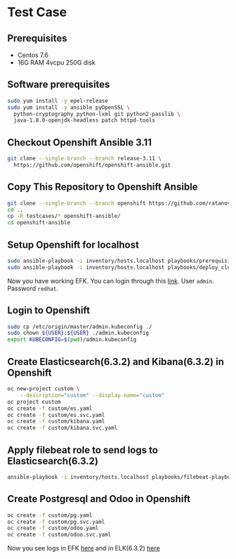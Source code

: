 # Test Case
## Prerequisites
- Centos 7.6
- 16G RAM 4vcpu 250G disk
## Software prerequisites
```bash
sudo yum install -y epel-release
sudo yum install -y ansible pyOpenSSL \
  python-cryptography python-lxml git python2-passlib \
  java-1.8.0-openjdk-headless patch httpd-tools
```
## Checkout Openshift Ansible 3.11
```bash
git clone --single-branch --branch release-3.11 \
  https://github.com/openshift/openshift-ansible.git
```
## Copy This Repository to Openshift Ansible
```bash
git clone --single-branch --branch openshift https://github.com/ratanovvv/testcases.git .
cd ..
cp -R testcases/* openshift-ansible/
cd openshift-ansible
```
## Setup Openshift for localhost
```bash
sudo ansible-playbook -i inventory/hosts.localhost playbooks/prerequisites.yml
sudo ansible-playbook -i inventory/hosts.localhost playbooks/deploy_cluster.yml
```
Now you have working EFK. You can login through this [link](https://kibana.router.default.svc.cluster.local). User `admin`. Password `redhat`.
## Login to Openshift
```bash
sudo cp /etc/origin/master/admin.kubeconfig ./
sudo chown ${USER}:${USER} ./admin.kubeconfig
export KUBECONFIG=$(pwd)/admin.kubeconfig
```
## Create Elasticsearch(6.3.2) and Kibana(6.3.2) in Openshift
```bash
oc new-project custom \
    --description="custom" --display-name="custom"
oc project custom
oc create -f custom/es.yaml
oc create -f custom/es.svc.yaml
oc create -f custom/kibana.yaml
oc create -f custom/kibana.svc.yaml
```
## Apply filebeat role to send logs to Elasticsearch(6.3.2)
```bash
ansible-playbook -i inventory/hosts.localhost playbooks/filebeat-playbook.yml -b --extra-vars "elasticsearch_url=es-custom.router.default.svc.cluster.local:80"
```
## Create Postgresql and Odoo in Openshift
```bash
oc create -f custom/pg.yaml
oc create -f custom/pg.svc.yaml
oc create -f custom/odoo.yaml
oc create -f custom/odoo.svc.yaml
```
Now you see logs in EFK [here](https://kibana.router.default.svc.cluster.local) and in ELK(6.3.2) [here](http://kibana-custom.router.default.svc.cluster.local)
